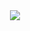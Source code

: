 <div align="center" >
  <img src="https://github.githubassets.com/images/spinners/octocat-spinner-64.gif" />
</div>
